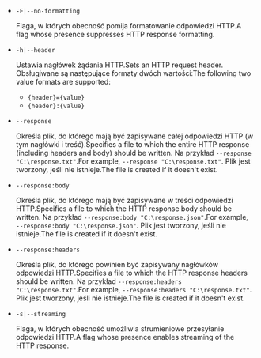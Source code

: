 * `-F|--no-formatting`

  <span data-ttu-id="902a2-101">Flaga, w których obecność pomija formatowanie odpowiedzi HTTP.</span><span class="sxs-lookup"><span data-stu-id="902a2-101">A flag whose presence suppresses HTTP response formatting.</span></span>

* `-h|--header`

  <span data-ttu-id="902a2-102">Ustawia nagłówek żądania HTTP.</span><span class="sxs-lookup"><span data-stu-id="902a2-102">Sets an HTTP request header.</span></span> <span data-ttu-id="902a2-103">Obsługiwane są następujące formaty dwóch wartości:</span><span class="sxs-lookup"><span data-stu-id="902a2-103">The following two value formats are supported:</span></span>

  * `{header}={value}`
  * `{header}:{value}`

* `--response`

  <span data-ttu-id="902a2-104">Określa plik, do którego mają być zapisywane całej odpowiedzi HTTP (w tym nagłówki i treść).</span><span class="sxs-lookup"><span data-stu-id="902a2-104">Specifies a file to which the entire HTTP response (including headers and body) should be written.</span></span> <span data-ttu-id="902a2-105">Na przykład `--response "C:\response.txt"`.</span><span class="sxs-lookup"><span data-stu-id="902a2-105">For example, `--response "C:\response.txt"`.</span></span> <span data-ttu-id="902a2-106">Plik jest tworzony, jeśli nie istnieje.</span><span class="sxs-lookup"><span data-stu-id="902a2-106">The file is created if it doesn't exist.</span></span>

* `--response:body`

  <span data-ttu-id="902a2-107">Określa plik, do którego mają być zapisywane w treści odpowiedzi HTTP.</span><span class="sxs-lookup"><span data-stu-id="902a2-107">Specifies a file to which the HTTP response body should be written.</span></span> <span data-ttu-id="902a2-108">Na przykład `--response:body "C:\response.json"`.</span><span class="sxs-lookup"><span data-stu-id="902a2-108">For example, `--response:body "C:\response.json"`.</span></span> <span data-ttu-id="902a2-109">Plik jest tworzony, jeśli nie istnieje.</span><span class="sxs-lookup"><span data-stu-id="902a2-109">The file is created if it doesn't exist.</span></span>

* `--response:headers`

  <span data-ttu-id="902a2-110">Określa plik, do którego powinien być zapisywany nagłówków odpowiedzi HTTP.</span><span class="sxs-lookup"><span data-stu-id="902a2-110">Specifies a file to which the HTTP response headers should be written.</span></span> <span data-ttu-id="902a2-111">Na przykład `--response:headers "C:\response.txt"`.</span><span class="sxs-lookup"><span data-stu-id="902a2-111">For example, `--response:headers "C:\response.txt"`.</span></span> <span data-ttu-id="902a2-112">Plik jest tworzony, jeśli nie istnieje.</span><span class="sxs-lookup"><span data-stu-id="902a2-112">The file is created if it doesn't exist.</span></span>

* `-s|--streaming`

  <span data-ttu-id="902a2-113">Flaga, w których obecność umożliwia strumieniowe przesyłanie odpowiedzi HTTP.</span><span class="sxs-lookup"><span data-stu-id="902a2-113">A flag whose presence enables streaming of the HTTP response.</span></span>
